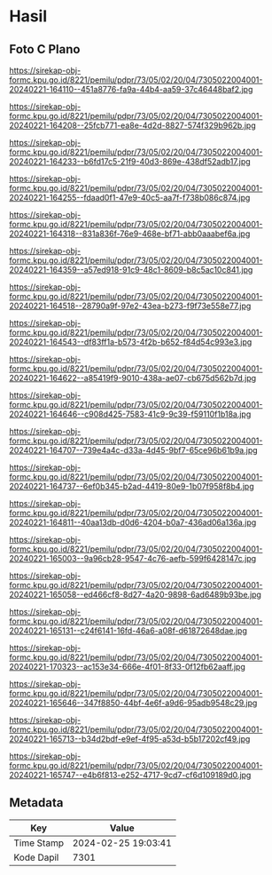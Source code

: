 # Hasil

## Foto C Plano

https://sirekap-obj-formc.kpu.go.id/8221/pemilu/pdpr/73/05/02/20/04/7305022004001-20240221-164110--451a8776-fa9a-44b4-aa59-37c46448baf2.jpg

https://sirekap-obj-formc.kpu.go.id/8221/pemilu/pdpr/73/05/02/20/04/7305022004001-20240221-164208--25fcb771-ea8e-4d2d-8827-574f329b962b.jpg

https://sirekap-obj-formc.kpu.go.id/8221/pemilu/pdpr/73/05/02/20/04/7305022004001-20240221-164233--b6fd17c5-21f9-40d3-869e-438df52adb17.jpg

https://sirekap-obj-formc.kpu.go.id/8221/pemilu/pdpr/73/05/02/20/04/7305022004001-20240221-164255--fdaad0f1-47e9-40c5-aa7f-f738b086c874.jpg

https://sirekap-obj-formc.kpu.go.id/8221/pemilu/pdpr/73/05/02/20/04/7305022004001-20240221-164318--831a836f-76e9-468e-bf71-abb0aaabef6a.jpg

https://sirekap-obj-formc.kpu.go.id/8221/pemilu/pdpr/73/05/02/20/04/7305022004001-20240221-164359--a57ed918-91c9-48c1-8609-b8c5ac10c841.jpg

https://sirekap-obj-formc.kpu.go.id/8221/pemilu/pdpr/73/05/02/20/04/7305022004001-20240221-164518--28790a9f-97e2-43ea-b273-f9f73e558e77.jpg

https://sirekap-obj-formc.kpu.go.id/8221/pemilu/pdpr/73/05/02/20/04/7305022004001-20240221-164543--df83ff1a-b573-4f2b-b652-f84d54c993e3.jpg

https://sirekap-obj-formc.kpu.go.id/8221/pemilu/pdpr/73/05/02/20/04/7305022004001-20240221-164622--a85419f9-9010-438a-ae07-cb675d562b7d.jpg

https://sirekap-obj-formc.kpu.go.id/8221/pemilu/pdpr/73/05/02/20/04/7305022004001-20240221-164646--c908d425-7583-41c9-9c39-f59110f1b18a.jpg

https://sirekap-obj-formc.kpu.go.id/8221/pemilu/pdpr/73/05/02/20/04/7305022004001-20240221-164707--739e4a4c-d33a-4d45-9bf7-65ce96b61b9a.jpg

https://sirekap-obj-formc.kpu.go.id/8221/pemilu/pdpr/73/05/02/20/04/7305022004001-20240221-164737--6ef0b345-b2ad-4419-80e9-1b07f958f8b4.jpg

https://sirekap-obj-formc.kpu.go.id/8221/pemilu/pdpr/73/05/02/20/04/7305022004001-20240221-164811--40aa13db-d0d6-4204-b0a7-436ad06a136a.jpg

https://sirekap-obj-formc.kpu.go.id/8221/pemilu/pdpr/73/05/02/20/04/7305022004001-20240221-165003--9a96cb28-9547-4c76-aefb-599f6428147c.jpg

https://sirekap-obj-formc.kpu.go.id/8221/pemilu/pdpr/73/05/02/20/04/7305022004001-20240221-165058--ed466cf8-8d27-4a20-9898-6ad6489b93be.jpg

https://sirekap-obj-formc.kpu.go.id/8221/pemilu/pdpr/73/05/02/20/04/7305022004001-20240221-165131--c24f6141-16fd-46a6-a08f-d61872648dae.jpg

https://sirekap-obj-formc.kpu.go.id/8221/pemilu/pdpr/73/05/02/20/04/7305022004001-20240221-170323--ac153e34-666e-4f01-8f33-0f12fb62aaff.jpg

https://sirekap-obj-formc.kpu.go.id/8221/pemilu/pdpr/73/05/02/20/04/7305022004001-20240221-165646--347f8850-44bf-4e6f-a9d6-95adb9548c29.jpg

https://sirekap-obj-formc.kpu.go.id/8221/pemilu/pdpr/73/05/02/20/04/7305022004001-20240221-165713--b34d2bdf-e9ef-4f95-a53d-b5b17202cf49.jpg

https://sirekap-obj-formc.kpu.go.id/8221/pemilu/pdpr/73/05/02/20/04/7305022004001-20240221-165747--e4b6f813-e252-4717-9cd7-cf6d109189d0.jpg


## Metadata

| Key        | Value               |
| ---------- | ------------------- |
| Time Stamp | 2024-02-25 19:03:41 |
| Kode Dapil | 7301                |



